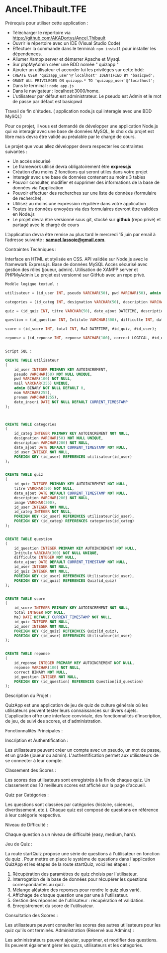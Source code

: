 # Ancel.Thibault.TFE

Prérequis pour utiliser cette application :

- Télécharger le répertoire via https://github.com/AKADortys/Ancel.Thibault
- Ouvrir le répertoire avec un IDE (Visual Studio Code)
- Effectuer la commande dans le terminal: ````npm install```` pour installer les dépendences.
- Allumer Xampp server et démarrer Apache et Mysql.
- Sur phpMyAdmin créer une BDD nomée " quizapp "
- Ajouter un utilisateur et accorder lui les privilèges sur cette bdd:
- ````CREATE USER 'quizapp_user'@'localhost' IDENTIFIED BY 'basicpwd'; ````
- ````GRANT ALL PRIVILEGES ON quizapp.* TO 'quizapp_user'@'localhost';````
- Dans le terminal : ````node app.js ````
- Dans le navigateur : localhost:3000/home.
- L'utilisateur par défaut est administrateur. Le pseudo est Admin et le mot de passe par défaut est basicpwd

Travail de fin d'études. ( application node.js qui interagie avec une BDD MySQL)

Pour ce projet, il vous est demandé de développer une application Node.js qui va interagir avec une base de données MySQL, le choix du projet est libre mais devra être validé au préalable par le chargé de cours.

Le projet que vous allez développer devra respecter les contraintes suivantes :

- Un accès sécurisé
- Le framework utilisé devra obligatoirement être **expressjs**
- Création d’au moins 2 fonctions qui seront utiles dans votre projet
- Interagir avec une base de données contenant au moins 3 tables
- Pouvoir consulter, modifier et supprimer des informations de la base de données via l’application
- Pouvoir effectuer des recherches sur une liste de données (formulaire de recherche).
- Utilisez au moins une expression régulière dans votre application
- Toutes les données envoyées via des formulaires devront être validées en Node.js
- Le projet devra être versionné sous git, stocké sur **github** (repo privé) et partagé avec le chargé de cours

L’application devra être remise au plus tard le mercredi 15 juin par email à l’adresse suivante : **samuel.lassoie@gmail.com**.

Contraintes Techniques :

Interface en HTML et stylisée en CSS.
API validée sur Node.js avec le framework Express.js.
Base de données MySQL
Accès sécurisé avec gestion des rôles (joueur, admin).
Utilisation de XAMPP server et PHPMyAdmin
Le projet est versionné sur GitHub avec un repo privé.

````sql
Modèle logique textuel :

utilisateur = (id_user INT, pseudo VARCHAR(50), pwd VARCHAR(50), admin LOGICAL, nom VARCHAR(50), prenom VARCHAR(50), date_inscri DATETIME);

categories = (id_categ INT, designation VARCHAR(50), description VARCHAR(200), date_ajout DATETIME, #id_user);

quiz = (id_quiz INT, titre VARCHAR(50), date_ajout DATETIME, description VARCHAR(200), #id_user, #id_categ);

question = (id_question INT, Intitule VARCHAR(300), difficulte INT, date_ajout DATETIME, #id_user, #id_quiz);

score = (id_score INT, total INT, MaJ DATETIME, #id_quiz, #id_user);

reponse = (id_reponse INT, reponse VARCHAR(100), correct LOGICAL, #id_question);


Script SQL :

CREATE TABLE utilisateur 
(
    id_user INTEGER PRIMARY KEY AUTOINCREMENT,
    pseudo VARCHAR(50) NOT NULL UNIQUE,
    pwd VARCHAR(100) NOT NULL,
    mail VARCHAR(255) UNIQUE,
    admin BINARY NOT NULL DEFAULT 0,
    nom VARCHAR(255),
    prenom VARCHAR(255),
    date_inscri DATE NOT NULL DEFAULT CURRENT_TIMESTAMP
);



CREATE TABLE categories 
(
    id_categ INTEGER PRIMARY KEY AUTOINCREMENT NOT NULL,
    designation VARCHAR(50) NOT NULL UNIQUE,
    description VARCHAR(200) NOT NULL,
    date_ajout DATE DEFAULT CURRENT_TIMESTAMP NOT NULL,
    id_user INTEGER NOT NULL,
    FOREIGN KEY (id_user) REFERENCES utilisateur(id_user)
);


CREATE TABLE quiz 
(
    id_quiz INTEGER PRIMARY KEY AUTOINCREMENT NOT NULL,
    titre VARCHAR(50) NOT NULL,
    date_ajout DATE DEFAULT CURRENT_TIMESTAMP NOT NULL,
    description VARCHAR(200) NOT NULL,
    image VARCHAR(300),
    id_user INTEGER NOT NULL,
    id_categ INTEGER NOT NULL,
    FOREIGN KEY (id_user) REFERENCES utilisateur(id_user),
    FOREIGN KEY (id_categ) REFERENCES categories(id_categ)
);


CREATE TABLE question 
(
    id_question INTEGER PRIMARY KEY AUTOINCREMENT NOT NULL,
    Intitule VARCHAR(300) NOT NULL UNIQUE,
    difficulte INTEGER NOT NULL,
    date_ajout DATE DEFAULT CURRENT_TIMESTAMP NOT NULL,
    id_user INTEGER NOT NULL,
    id_quiz INTEGER NOT NULL,
    FOREIGN KEY (id_user) REFERENCES Utilisateur(id_user),
    FOREIGN KEY (id_quiz) REFERENCES Quiz(id_quiz)
);


CREATE TABLE score 
(
    id_score INTEGER PRIMARY KEY AUTOINCREMENT NOT NULL,
    total INTEGER NOT NULL,
    MaJ DATE DEFAULT CURRENT_TIMESTAMP NOT NULL,
    id_quiz INTEGER NOT NULL,
    id_user INTEGER NOT NULL,
    FOREIGN KEY (id_quiz) REFERENCES Quiz(id_quiz),
    FOREIGN KEY (id_user) REFERENCES Utilisateur(id_user)
);


CREATE TABLE reponse 
(
    id_reponse INTEGER PRIMARY KEY AUTOINCREMENT NOT NULL,
    reponse VARCHAR(100) NOT NULL,
    correct BINARY NOT NULL,
    id_question INTEGER NOT NULL,
    FOREIGN KEY (id_question) REFERENCES Question(id_question)
);
````

Description du Projet :

QuizApp est une application de jeu de quiz de culture générale où les utilisateurs peuvent tester leurs connaissances sur divers sujets. L'application offre une interface conviviale, des fonctionnalités d'inscription, de jeu, de suivi des scores, et d'administration.

Fonctionnalités Principales :

Inscription et Authentification :

Les utilisateurs peuvent créer un compte avec un pseudo, un mot de passe, et un grade (joueur ou admin).
L'authentification permet aux utilisateurs de se connecter à leur compte.

Classement des Scores :

Les scores des utilisateurs sont enregistrés à la fin de chaque quiz.
Un classement des 10 meilleurs scores est affiché sur la page d'accueil.

Quiz par Catégories :

Les questions sont classées par catégories (histoire, sciences, divertissement, etc.).
Chaque quiz est composé de questions en référence à leur catégorie respective.

Niveau de Difficulté :

Chaque question a un niveau de difficulté (easy, medium, hard).


Jeu de Quiz :

La route startQuiz propose une série de questions à l'utilisateur en fonction du quiz .
Pour mettre en place le système de questions dans l'application QuizApp et les étapes de la route startQuiz, voici les étapes :

1. Récupération des paramètres de quiz choisis par l'utilisateur.
2. Interrogation de la base de données pour récupérer les questions correspondantes au quiz.
3. Mélange aléatoire des reponses pour rendre le quiz plus varié.
4. Affichage de chaque question une par une à l'utilisateur.
5. Gestion des réponses de l'utilisateur : récupération et validation.
6. Enregistrement du score de l'utilisateur.

Consultation des Scores :

Les utilisateurs peuvent consulter les scores des autres utilisateurs pour les quiz qu'ils ont terminés.
Administration (Réservé aux Admins) :

Les administrateurs peuvent ajouter, supprimer, et modifier des questions.
Ils peuvent également gérer les quizs, utilisateurs et les catégories.



